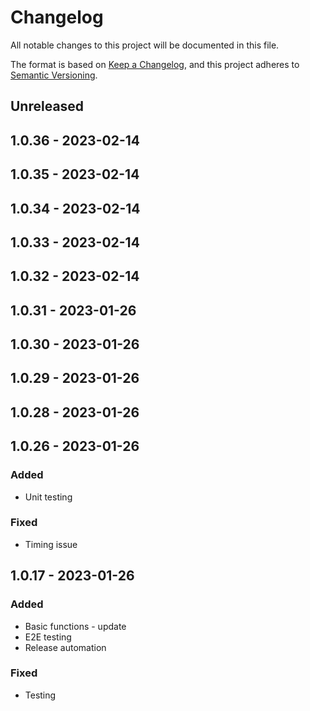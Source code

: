 # Changelog
All notable changes to this project will be documented in this file.

The format is based on [Keep a Changelog](https://keepachangelog.com/en/1.0.0/),
and this project adheres to [Semantic Versioning](https://semver.org/spec/v2.0.0.html).

## Unreleased

## 1.0.36 - 2023-02-14

## 1.0.35 - 2023-02-14

## 1.0.34 - 2023-02-14

## 1.0.33 - 2023-02-14

## 1.0.32 - 2023-02-14

## 1.0.31 - 2023-01-26

## 1.0.30 - 2023-01-26

## 1.0.29 - 2023-01-26

## 1.0.28 - 2023-01-26

## 1.0.26 - 2023-01-26
### Added
- Unit testing

### Fixed
- Timing issue

## 1.0.17 - 2023-01-26
### Added
- Basic functions - update
- E2E testing
- Release automation

### Fixed
- Testing
